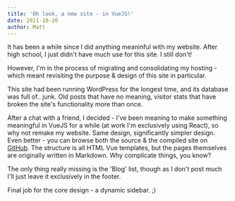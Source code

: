 ```yaml
---
title: 'Oh look, a new site - in VueJS!'
date: 2021-10-20
author: Matt
---
```


It has been a while since I did anything meaninful with my website. After high school, I just didn't have much use for this site. I still don't!

However, I'm in the process of migrating and consolidating my hosting - which meant revisiting the purpose & design of this site in particular.

This site had been running WordPress for the longest time, and its database was full of.. junk. Old posts that have no meaning, visitor stats that have broken the site's functionality more than once.

After a chat with a friend, I decided - I've been meaning to make something meaningful in VueJS for a while (at work I'm exclusively using React), so why not remake my website. Same design, significantly simpler design. Even better - you can browse both the source & the compiled site on [GitHub](https://github.com/wizardcm/WizardCM.github.io). The structure is all HTML Vue templates, but the pages themselves are originally written in Markdown. Why complicate things, you know?

The only thing really missing is the 'Blog' list, though as I don't post much I'll just leave it exclusively in the footer.

Final job for the core design - a dynamic sidebar. ;)

<!-- more -->
